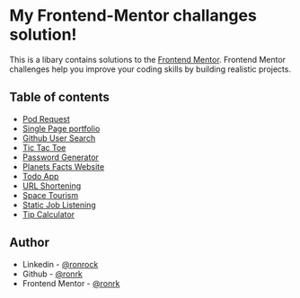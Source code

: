 # My Frontend-Mentor challanges solution!

This is a libary contains solutions to the [Frontend Mentor](https://www.frontendmentor.io/home). Frontend Mentor challenges help you improve your coding skills by building realistic projects.

## Table of contents

- [Pod Request](https://github.com/ronrk/frontendmentor.io/tree/main/00-pod-request)
- [Single Page portfolio](https://github.com/ronrk/frontendmentor.io/tree/main/01-single-page-portfolio)
- [Github User Search](https://github.com/ronrk/frontendmentor.io/tree/main/02-github-user-search)
- [Tic Tac Toe](https://github.com/ronrk/frontendmentor.io/tree/main/03-tic-tac-toe)
- [Password Generator](https://github.com/ronrk/frontendmentor.io/tree/main/04-password-generator)
- [Planets Facts Website](https://github.com/ronrk/frontendmentor.io/tree/main/05-planets-facts-site)
- [Todo App](https://github.com/ronrk/frontendmentor.io/tree/main/08-todo-app-main)
- [URL Shortening](https://github.com/ronrk/frontendmentor.io/tree/main/09-url-shortening)
- [Space Tourism](https://github.com/ronrk/frontendmentor.io/tree/main/10-space-tourism)
- [Static Job Listening](https://github.com/ronrk/frontendmentor.io/tree/main/11-static-job-listing)
- [Tip Calculator](https://github.com/ronrk/frontendmentor.io/tree/main/13-tip-calculator)


## Author

- Linkedin - [@ronrock](https://www.linkedin.com/in/ron-rokkah-ba665120a/)
- Github - [@ronrk](https://github.com/ronrk)
- Frontend Mentor - [@ronrk](https://www.frontendmentor.io/profile/ronrk)

